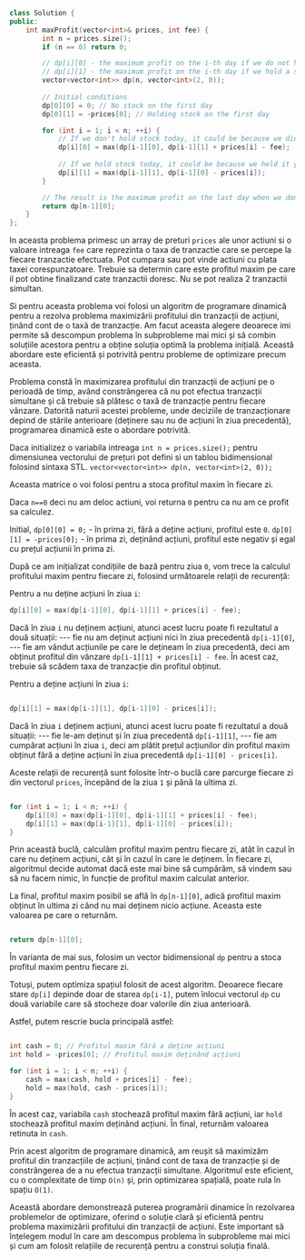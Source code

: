 ```cpp
class Solution {
public:
    int maxProfit(vector<int>& prices, int fee) {
        int n = prices.size();
        if (n == 0) return 0;

        // dp[i][0] - the maximum profit on the i-th day if we do not hold a stock
        // dp[i][1] - the maximum profit on the i-th day if we hold a stock
        vector<vector<int>> dp(n, vector<int>(2, 0));
        
        // Initial conditions
        dp[0][0] = 0; // No stock on the first day
        dp[0][1] = -prices[0]; // Holding stock on the first day

        for (int i = 1; i < n; ++i) {
            // If we don't hold stock today, it could be because we didn't hold it yesterday, or we sold it today
            dp[i][0] = max(dp[i-1][0], dp[i-1][1] + prices[i] - fee);
            
            // If we hold stock today, it could be because we held it yesterday, or we bought it today
            dp[i][1] = max(dp[i-1][1], dp[i-1][0] - prices[i]);
        }

        // The result is the maximum profit on the last day when we don't hold stock
        return dp[n-1][0];
    }
};
```


In aceasta problema primesc un array de preturi `prices` ale unor actiuni si o valoare intreaga `fee` care reprezinta o taxa de tranzactie care se percepe la fiecare tranzactie efectuata.
Pot cumpara sau pot vinde actiuni cu plata taxei corespunzatoare.
Trebuie sa determin care este profitul maxim pe care il pot obtine finalizand cate tranzactii doresc. 
Nu se pot realiza 2 tranzactii simultan.

Si pentru aceasta problema voi folosi un algoritm de programare dinamică pentru a rezolva problema maximizării profitului din tranzacții de acțiuni, ținând cont de o taxă de tranzacție. 
Am facut aceasta alegere deoarece imi permite să descompun problema în subprobleme mai mici și să combin soluțiile acestora pentru a obține soluția optimă la problema inițială. Această abordare este eficientă și potrivită pentru probleme de optimizare precum aceasta.

Problema constă în maximizarea profitului din tranzacții de acțiuni pe o perioadă de timp, având constrângerea că nu pot efectua tranzacții simultane și că trebuie să plătesc o taxă de tranzacție pentru fiecare vânzare. 
Datorită naturii acestei probleme, unde deciziile de tranzacționare depind de stările anterioare (deținere sau nu de acțiuni în ziua precedentă), programarea dinamică este o abordare potrivită.

Daca initializez o variabila intreaga `int n = prices.size();` pentru dimensiunea vectorului de prețuri pot defini si un tablou bidimensional folosind sintaxa STL.
`vector<vector<int>> dp(n, vector<int>(2, 0));`

Aceasta matrice o voi folosi pentru a stoca profitul maxim în fiecare zi.

Daca `n==0` deci nu am deloc actiuni, voi returna `0` pentru ca nu am ce profit sa calculez.

Initial, 
`dp[0][0] = 0;` - în prima zi, fără a deține acțiuni, profitul este `0`.
`dp[0][1] = -prices[0];` - în prima zi, deținând acțiuni, profitul este negativ și egal cu prețul acțiunii în prima zi.

După ce am inițializat condițiile de bază pentru ziua `0`, vom trece la calculul profitului maxim pentru fiecare zi, folosind următoarele relații de recurență:

Pentru a nu deține acțiuni în ziua `i`:

```cpp
dp[i][0] = max(dp[i-1][0], dp[i-1][1] + prices[i] - fee);
```

Dacă în ziua `i` nu deținem acțiuni, atunci acest lucru poate fi rezultatul a două situații:
--- fie nu am deținut acțiuni nici în ziua precedentă `dp[i-1][0]`,
--- fie am vândut acțiunile pe care le dețineam în ziua precedentă, deci am obținut profitul din vânzare `dp[i-1][1] + prices[i] - fee`.
În acest caz, trebuie să scădem taxa de tranzacție din profitul obținut.

Pentru a deține acțiuni în ziua `i`:

```cpp

dp[i][1] = max(dp[i-1][1], dp[i-1][0] - prices[i]);
```

Dacă în ziua `i` deținem acțiuni, atunci acest lucru poate fi rezultatul a două situații:
--- fie le-am deținut și în ziua precedentă `dp[i-1][1]`,
--- fie am cumpărat acțiuni în ziua `i`, deci am plătit prețul acțiunilor din profitul maxim obținut fără a deține acțiuni în ziua precedentă `dp[i-1][0] - prices[i]`.

Aceste relații de recurență sunt folosite într-o buclă care parcurge fiecare zi din vectorul `prices`, începând de la ziua `1` și până la ultima zi.

```cpp

for (int i = 1; i < n; ++i) {
    dp[i][0] = max(dp[i-1][0], dp[i-1][1] + prices[i] - fee);
    dp[i][1] = max(dp[i-1][1], dp[i-1][0] - prices[i]);
}
```

Prin această buclă, calculăm profitul maxim pentru fiecare zi, atât în cazul în care nu deținem acțiuni, cât și în cazul în care le deținem.
În fiecare zi, algoritmul decide automat dacă este mai bine să cumpărăm, să vindem sau să nu facem nimic, în funcție de profitul maxim calculat anterior.

La final, profitul maxim posibil se află în `dp[n-1][0]`, adică profitul maxim obținut în ultima zi când nu mai deținem nicio acțiune.
Aceasta este valoarea pe care o returnăm.

```cpp

return dp[n-1][0];
```

În varianta de mai sus, folosim un vector bidimensional `dp` pentru a stoca profitul maxim pentru fiecare zi.

Totuși, putem optimiza spațiul folosit de acest algoritm.
Deoarece fiecare stare `dp[i]` depinde doar de starea `dp[i-1]`, putem înlocui vectorul `dp` cu două variabile care să stocheze doar valorile din ziua anterioară.

Astfel, putem rescrie bucla principală astfel:

```cpp

int cash = 0; // Profitul maxim fără a deține acțiuni
int hold = -prices[0]; // Profitul maxim deținând acțiuni

for (int i = 1; i < n; ++i) {
    cash = max(cash, hold + prices[i] - fee);
    hold = max(hold, cash - prices[i]);
}
```

În acest caz, variabila `cash` stochează profitul maxim fără acțiuni, iar `hold` stochează profitul maxim deținând acțiuni. 
În final, returnăm valoarea retinuta in `cash`.


Prin acest algoritm de programare dinamică, am reușit să maximizăm profitul din tranzacțiile de acțiuni, ținând cont de taxa de tranzacție și de constrângerea de a nu efectua tranzacții simultane.
Algoritmul este eficient, cu o complexitate de timp `O(n)` și, prin optimizarea spațială, poate rula în spațiu `O(1)`.

Această abordare demonstrează puterea programării dinamice în rezolvarea problemelor de optimizare, oferind o soluție clară și eficientă pentru problema maximizării profitului din tranzacții de acțiuni.
Este important să înțelegem modul în care am descompus problema în subprobleme mai mici și cum am folosit relațiile de recurență pentru a construi soluția finală.